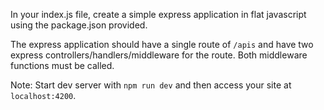 In your index.js file, create a simple express application in flat javascript using the package.json provided.

The express application should have a single route of `/apis` and have two express controllers/handlers/middleware for the route. Both middleware functions must be called.

Note: Start dev server with `npm run dev` and then access your site at `localhost:4200`.